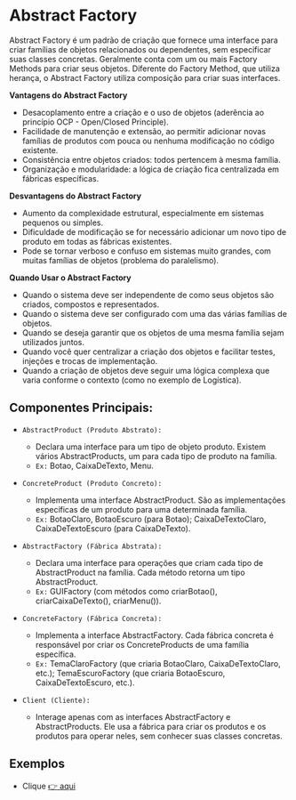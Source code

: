 # Abstract Factory
Abstract Factory é um padrão de criação que fornece uma interface para criar famílias de objetos relacionados ou dependentes, sem especificar suas classes concretas. Geralmente conta com um ou mais Factory Methods para criar seus objetos. Diferente do Factory Method, que utiliza herança, o Abstract Factory utiliza composição para criar suas interfaces.

**Vantagens do Abstract Factory**
- Desacoplamento entre a criação e o uso de objetos (aderência ao princípio OCP - Open/Closed Principle).
- Facilidade de manutenção e extensão, ao permitir adicionar novas famílias de produtos com pouca ou nenhuma modificação no código existente.
- Consistência entre objetos criados: todos pertencem à mesma família.
- Organização e modularidade: a lógica de criação fica centralizada em fábricas específicas.

**Desvantagens do Abstract Factory**
- Aumento da complexidade estrutural, especialmente em sistemas pequenos ou simples.
- Dificuldade de modificação se for necessário adicionar um novo tipo de produto em todas as fábricas existentes.
- Pode se tornar verboso e confuso em sistemas muito grandes, com muitas famílias de objetos (problema do paralelismo).

**Quando Usar o Abstract Factory**
- Quando o sistema deve ser independente de como seus objetos são criados, compostos e representados.
- Quando o sistema deve ser configurado com uma das várias famílias de objetos.
- Quando se deseja garantir que os objetos de uma mesma família sejam utilizados juntos.
- Quando você quer centralizar a criação dos objetos e facilitar testes, injeções e trocas de implementação.
- Quando a criação de objetos deve seguir uma lógica complexa que varia conforme o contexto (como no exemplo de Logística).


## Componentes Principais:
- `AbstractProduct (Produto Abstrato):`
    - Declara uma interface para um tipo de objeto produto. Existem vários AbstractProducts, um para cada tipo de produto na família.
    - `Ex:` Botao, CaixaDeTexto, Menu.

- `ConcreteProduct (Produto Concreto):`
    - Implementa uma interface AbstractProduct. São as implementações específicas de um produto para uma determinada família.
    - `Ex:` BotaoClaro, BotaoEscuro (para Botao); CaixaDeTextoClaro, CaixaDeTextoEscuro (para CaixaDeTexto).

- `AbstractFactory (Fábrica Abstrata):`
    - Declara uma interface para operações que criam cada tipo de AbstractProduct na família. Cada método retorna um tipo AbstractProduct.
    - `Ex:` GUIFactory (com métodos como criarBotao(), criarCaixaDeTexto(), criarMenu()).

- `ConcreteFactory (Fábrica Concreta):`
    - Implementa a interface AbstractFactory. Cada fábrica concreta é responsável por criar os ConcreteProducts de uma família específica.
    - `Ex:` TemaClaroFactory (que criaria BotaoClaro, CaixaDeTextoClaro, etc.); TemaEscuroFactory (que criaria BotaoEscuro, CaixaDeTextoEscuro, etc.).

- `Client (Cliente):`
    - Interage apenas com as interfaces AbstractFactory e AbstractProducts. Ele usa a fábrica para criar os produtos e os produtos para operar neles, sem conhecer suas classes concretas.

## Exemplos
- Clique [👉 aqui](https://github.com/ThomasNicholas21/EstudoPython/blob/master/estudos/designpatterns/creational/factories/factory_method.py)
